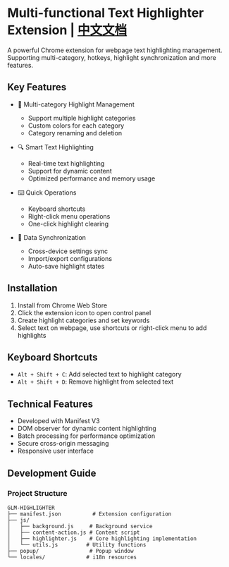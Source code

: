 # Multi-functional Text Highlighter Extension | [中文文档](./docs/README_zh.md)

A powerful Chrome extension for webpage text highlighting management. Supporting multi-category, hotkeys, highlight synchronization and more features.

## Key Features

- 🎨 Multi-category Highlight Management

  - Support multiple highlight categories
  - Custom colors for each category
  - Category renaming and deletion

- 🔍 Smart Text Highlighting

  - Real-time text highlighting
  - Support for dynamic content
  - Optimized performance and memory usage

- ⌨️ Quick Operations

  - Keyboard shortcuts
  - Right-click menu operations
  - One-click highlight clearing

- 🔄 Data Synchronization

  - Cross-device settings sync
  - Import/export configurations
  - Auto-save highlight states

## Installation

1. Install from Chrome Web Store
2. Click the extension icon to open control panel
3. Create highlight categories and set keywords
4. Select text on webpage, use shortcuts or right-click menu to add highlights

## Keyboard Shortcuts

- `Alt + Shift + C`: Add selected text to highlight category
- `Alt + Shift + D`: Remove highlight from selected text

## Technical Features

- Developed with Manifest V3
- DOM observer for dynamic content highlighting
- Batch processing for performance optimization
- Secure cross-origin messaging
- Responsive user interface

## Development Guide

### Project Structure

```
GLM-HIGHLIGHTER
├── manifest.json          # Extension configuration
├── js/
│   ├── background.js     # Background service
│   ├── content-action.js # Content script
│   ├── highlighter.js    # Core highlighting implementation
│   └── utils.js         # Utility functions
├── popup/                # Popup window
└── locales/             # i18n resources
```
